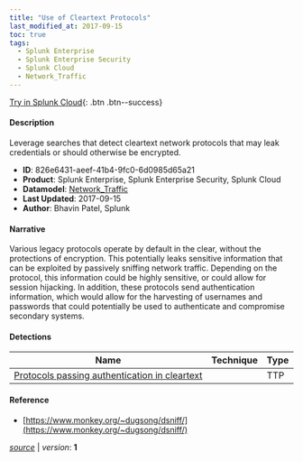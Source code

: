 ```yaml
---
title: "Use of Cleartext Protocols"
last_modified_at: 2017-09-15
toc: true
tags:
  - Splunk Enterprise
  - Splunk Enterprise Security
  - Splunk Cloud
  - Network_Traffic
---
```


[Try in Splunk Cloud](#https://www.splunk.com/en_us/software/splunk-cloud-platform.html){: .btn .btn--success}

#### Description

Leverage searches that detect cleartext network protocols that may leak credentials or should otherwise be encrypted.

- **ID**: 826e6431-aeef-41b4-9fc0-6d0985d65a21
- **Product**: Splunk Enterprise, Splunk Enterprise Security, Splunk Cloud
- **Datamodel**: [Network_Traffic](https://docs.splunk.com/Documentation/CIM/latest/User/NetworkTraffic)
- **Last Updated**: 2017-09-15
- **Author**: Bhavin Patel, Splunk

#### Narrative

Various legacy protocols operate by default in the clear, without the protections of encryption. This potentially leaks sensitive information that can be exploited by passively sniffing network traffic. Depending on the protocol, this information could be highly sensitive, or could allow for session hijacking. In addition, these protocols send authentication information, which would allow for the harvesting of usernames and passwords that could potentially be used to authenticate and compromise secondary systems.

#### Detections

| Name        | Technique   | Type         |
| ----------- | ----------- |--------------|
| [Protocols passing authentication in cleartext](/network/protocols_passing_authentication_in_cleartext/) |  | TTP |

#### Reference

* [https://www.monkey.org/~dugsong/dsniff/](https://www.monkey.org/~dugsong/dsniff/)



[*source*](https://github.com/splunk/security_content/tree/develop/stories/use_of_cleartext_protocols.yml) \| *version*: **1**